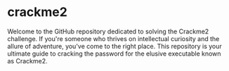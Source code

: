 # crackme2
Welcome to the GitHub repository dedicated to solving the Crackme2 challenge. If you're someone who thrives on intellectual curiosity and the allure of adventure, you've come to the right place. This repository is your ultimate guide to cracking the password for the elusive executable known as Crackme2.

